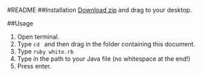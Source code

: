 #README
##Installation
[Download zip](https://github.com/insightdev/white/archive/v1.0-alpha.zip) and drag to your desktop.

##Usage
1. Open terminal.
2. Type `cd ` and then drag in the folder containing this document.
3. Type `ruby white.rb`
4. Type in the path to your Java file (no whitespace at the end!)
5. Press enter.